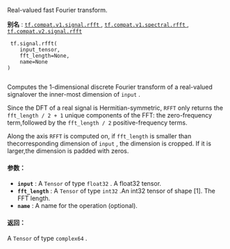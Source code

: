 Real-valued fast Fourier transform.

**别名** : [ `tf.compat.v1.signal.rfft` ](/api_docs/python/tf/signal/rfft), [ `tf.compat.v1.spectral.rfft` ](/api_docs/python/tf/signal/rfft), [ `tf.compat.v2.signal.rfft` ](/api_docs/python/tf/signal/rfft)

```
 tf.signal.rfft(
    input_tensor,
    fft_length=None,
    name=None
)
 
```

Computes the 1-dimensional discrete Fourier transform of a real-valued signalover the inner-most dimension of  `input` .

Since the DFT of a real signal is Hermitian-symmetric,  `RFFT`  only returns the `fft_length / 2 + 1`  unique components of the FFT: the zero-frequency term,followed by the  `fft_length / 2`  positive-frequency terms.

Along the axis  `RFFT`  is computed on, if  `fft_length`  is smaller than thecorresponding dimension of  `input` , the dimension is cropped. If it is larger,the dimension is padded with zeros.

#### 参数：
- **`input`** : A  `Tensor`  of type  `float32` . A float32 tensor.
- **`fft_length`** : A  `Tensor`  of type  `int32` .An int32 tensor of shape [1]. The FFT length.
- **`name`** : A name for the operation (optional).


#### 返回：
A  `Tensor`  of type  `complex64` .

